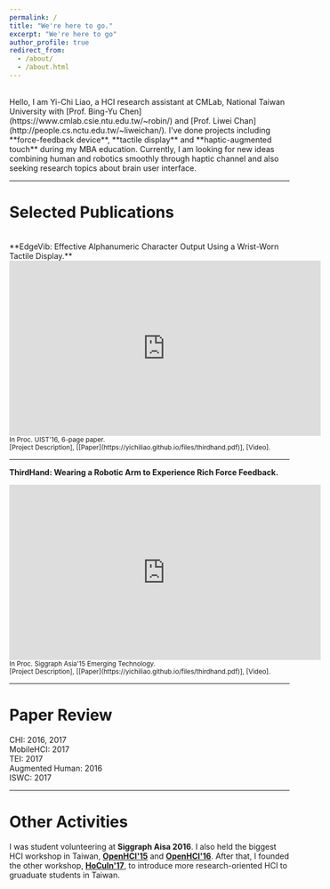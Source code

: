```yaml
---
permalink: /
title: "We're here to go."
excerpt: "We're here to go"
author_profile: true
redirect_from: 
  - /about/
  - /about.html
---
```

<br>
Hello, I am Yi-Chi Liao, a HCI research assistant at CMLab, National Taiwan University with [Prof. Bing-Yu Chen](https://www.cmlab.csie.ntu.edu.tw/~robin/) and [Prof. Liwei Chan](http://people.cs.nctu.edu.tw/~liweichan/). I've done projects including **force-feedback device**, **tactile display** and **haptic-augmented touch** during my MBA education. Currently, I am looking for new ideas combining human and robotics smoothly through haptic channel and also seeking research topics about brain user interface. 

------

Selected Publications
======

<br>
**EdgeVib: Effective Alphanumeric Character Output Using a Wrist-Worn Tactile Display.** <br>
<iframe width="560" height="315" src="https://www.youtube.com/embed/Q_2owlSeDg4" frameborder="0" allowfullscreen></iframe>
<small>In Proc. UIST'16, 6-page paper. <br>
[Project Description], [[Paper](https://yichiliao.github.io/files/thirdhand.pdf)], [Video]. </small>

------

**ThirdHand: Wearing a Robotic Arm to Experience Rich Force Feedback.**<br> 

<iframe width="560" height="315" src="https://www.youtube.com/embed/--0zCqyv7tE" frameborder="0" allowfullscreen></iframe>
<small>In Proc. Siggraph Asia'15 Emerging Technology.<br>
[Project Description], [[Paper](https://yichiliao.github.io/files/thirdhand.pdf)], [Video]. </small>

------



Paper Review
======

CHI: 2016, 2017<br>
MobileHCI: 2017 <br>
TEI: 2017<br>
Augmented Human: 2016<br>
ISWC: 2017

------

Other Activities
======
I was student volunteering at **Siggraph Aisa 2016**. I also held the biggest HCI workshop in Taiwan, **[OpenHCI'15](http://www.openhci.com/2015/index.html)** and **[OpenHCI'16](http://www.openhci.com/2016/index.html)**. After that, I founded the other workshop, **[HoCuIn'17](https://hocuin2017.wordpress.com/)**, to introduce more research-oriented HCI to gruaduate students in Taiwan.

